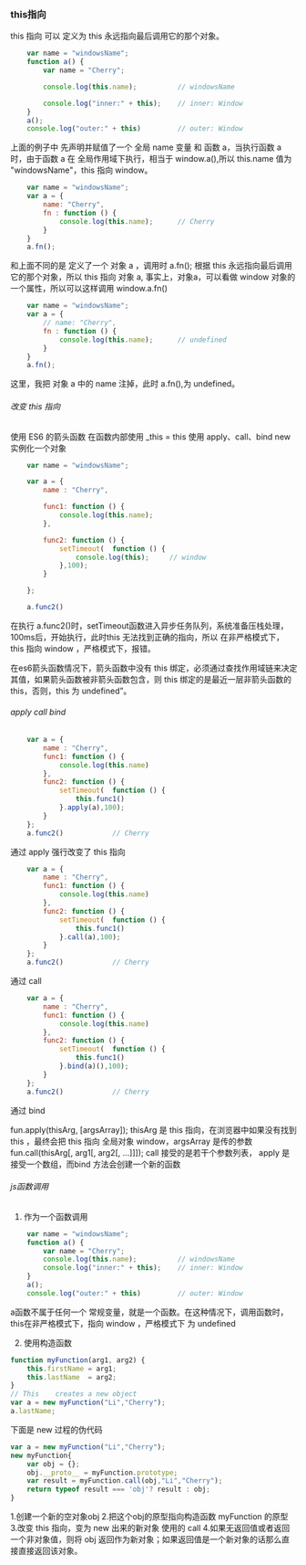 ### this指向

this 指向 可以 定义为 this 永远指向最后调用它的那个对象。

```javascript
    var name = "windowsName";
    function a() {
        var name = "Cherry";

        console.log(this.name);          // windowsName

        console.log("inner:" + this);    // inner: Window
    }
    a();
    console.log("outer:" + this)         // outer: Window
```
上面的例子中 先声明并赋值了一个 全局 name 变量 和 函数 a，当执行函数 a 时，由于函数 a 在 全局作用域下执行，相当于 window.a(),所以 this.name 值为 "windowsName"，this 指向 window。
```javascript
    var name = "windowsName";
    var a = {
        name: "Cherry",
        fn : function () {
            console.log(this.name);      // Cherry
        }
    }
    a.fn();
```
和上面不同的是 定义了一个 对象 a ，调用时 a.fn(); 根据 this 永远指向最后调用它的那个对象，所以 this 指向 对象 a, 事实上，对象a，可以看做 window 对象的一个属性，所以可以这样调用 window.a.fn()
```javascript
    var name = "windowsName";
    var a = {
        // name: "Cherry",
        fn : function () {
            console.log(this.name);      // undefined
        }
    }
    a.fn();
```
这里，我把 对象 a 中的 name 注掉，此时 a.fn(),为 undefined。

###### 改变 this 指向

使用 ES6 的箭头函数
在函数内部使用 _this = this
使用 apply、call、bind
new 实例化一个对象
```javascript
    var name = "windowsName";

    var a = {
        name : "Cherry",

        func1: function () {
            console.log(this.name);    
        },

        func2: function () {
            setTimeout(  function () {
                console.log(this);     // window
            },100);
        }

    };

    a.func2()  
```
在执行 a.func2()时，setTimeout函数进入异步任务队列，系统准备压栈处理，100ms后，开始执行，此时this 无法找到正确的指向，所以 在非严格模式下，this 指向 window ，严格模式下，报错。

在es6箭头函数情况下，箭头函数中没有 this 绑定，必须通过查找作用域链来决定其值，如果箭头函数被非箭头函数包含，则 this 绑定的是最近一层非箭头函数的 this，否则，this 为 undefined”。

###### apply call bind
```javascript
    var a = {
        name : "Cherry",
        func1: function () {
            console.log(this.name)
        },
        func2: function () {
            setTimeout(  function () {
                this.func1()
            }.apply(a),100);
        }
    };
    a.func2()            // Cherry
```
通过 apply 强行改变了 this 指向
```javascript
    var a = {
        name : "Cherry",
        func1: function () {
            console.log(this.name)
        },
        func2: function () {
            setTimeout(  function () {
                this.func1()
            }.call(a),100);
        }
    };
    a.func2()            // Cherry
```
通过 call
```javascript
    var a = {
        name : "Cherry",
        func1: function () {
            console.log(this.name)
        },
        func2: function () {
            setTimeout(  function () {
                this.func1()
            }.bind(a)(),100);
        }
    };
    a.func2()            // Cherry
```
通过 bind

fun.apply(thisArg, [argsArray]);
thisArg 是 this 指向，在浏览器中如果没有找到 this ，最终会把 this 指向 全局对象 window，argsArray 是传的参数
fun.call(thisArg[, arg1[, arg2[, ...]]]); 
call 接受的是若干个参数列表， apply 是接受一个数组，而bind 方法会创建一个新的函数
###### js函数调用
1. 作为一个函数调用
```javascript
    var name = "windowsName";
    function a() {
        var name = "Cherry";
        console.log(this.name);          // windowsName
        console.log("inner:" + this);    // inner: Window
    }
    a();
    console.log("outer:" + this)         // outer: Window
```
a函数不属于任何一个 常规变量，就是一个函数。在这种情况下，调用函数时，this在非严格模式下，指向 window ，严格模式下 为 undefined

2. 使用构造函数
```javascript
function myFunction(arg1, arg2) {
    this.firstName = arg1;
    this.lastName  = arg2;
}
// This    creates a new object
var a = new myFunction("Li","Cherry");
a.lastName;    
```
下面是 new 过程的伪代码
```javascript
var a = new myFunction("Li","Cherry");
new myFunction{
    var obj = {};
    obj.__proto__ = myFunction.prototype;
    var result = myFunction.call(obj,"Li","Cherry");
    return typeof result === 'obj'? result : obj;
}
```
1.创建一个新的空对象obj
2.把这个obj的原型指向构造函数 myFunction 的原型
3.改变 this 指向，变为 new 出来的新对象 使用的 call
4.如果无返回值或者返回一个非对象值，则将 obj 返回作为新对象；如果返回值是一个新对象的话那么直接直接返回该对象。

